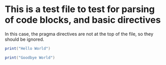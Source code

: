 # This is a test file to test for parsing of code blocks, and basic directives
 
In this case, the pragma directives are not at the top of the file, so they should be ignored.

<!-- @pragma output: init.lua -->
<!-- @pragma debug: true -->



```lua
print("Hello World")
```

```lua
print("Goodbye World")

```
